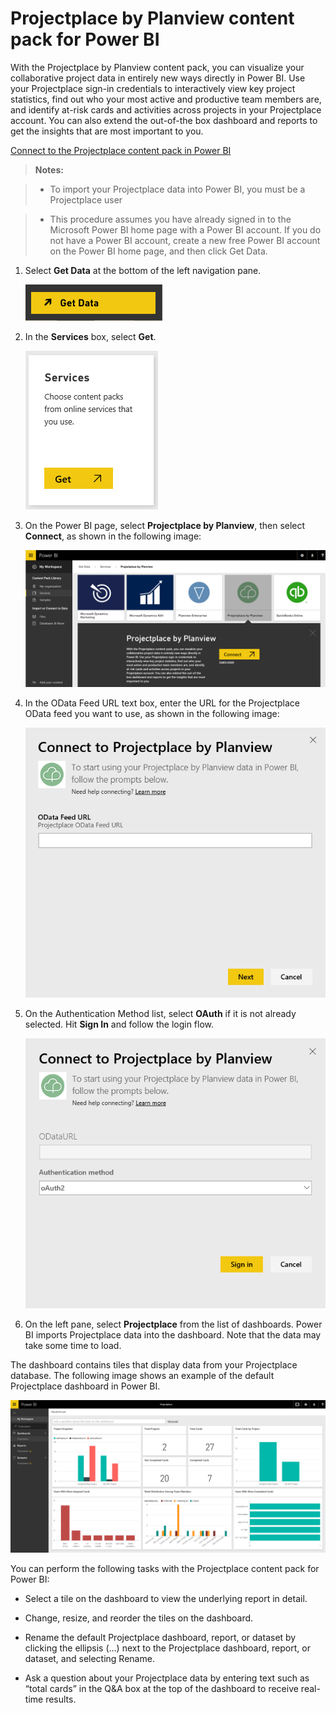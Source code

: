 <properties
   pageTitle="Projectplace content pack for Power BI"
   description="Projectplace content pack for Power BI"
   services="powerbi"
   documentationCenter=""
   authors="theresapalmer"
   manager="mblythe"
   editor=""
   tags=""
   qualityFocus="no"
   qualityDate=""/>

<tags
   ms.service="powerbi"
   ms.devlang="NA"
   ms.topic="article"
   ms.tgt_pltfrm="NA"
   ms.workload="powerbi"
   ms.date="02/08/2016"
   ms.author="tpalmer"/>

# Projectplace by Planview content pack for Power&nbsp;BI  

With the Projectplace by Planview content pack, you can visualize your collaborative project data in entirely new ways directly in Power BI. Use your Projectplace sign-in credentials to interactively view key project statistics, find out who your most active and productive team members are, and identify at-risk cards and activities across projects in your Projectplace account. You can also extend the out-of-the box dashboard and reports to get the insights that are most important to you.

[Connect to the Projectplace content pack in Power BI](https://app.powerbi.com/getdata/services/projectplace)

>**Notes:**  

>-   To import your Projectplace data into Power BI, you must be a Projectplace user

>-   This procedure assumes you have already signed in to the Microsoft Power BI home page with a Power BI account. If you do not have a Power BI account, create a new free Power BI account on the Power BI home page, and then click Get Data.


1. Select **Get Data** at the bottom of the left navigation pane.

    ![](media/powerbi-content-pack-projectplace/get.png)

2. In the **Services** box, select **Get**.

    ![](media/powerbi-content-pack-projectplace/services.png)

3. On the Power BI page, select **Projectplace by Planview**, then select **Connect**, as shown in the following image:  

	![](media/powerbi-content-pack-projectplace/getdata2.PNG)

4. In the OData Feed URL text box, enter the URL for the Projectplace OData feed you want to use, as shown in the following image:

	![](media/powerbi-content-pack-projectplace/params.png)

5.  On the Authentication Method list, select **OAuth** if it is not already selected. Hit **Sign In** and follow the login flow.  

	![](media/powerbi-content-pack-projectplace/creds.PNG)

6. On the left pane, select **Projectplace** from the list of dashboards. Power BI imports Projectplace data into the dashboard. Note that the data may take some time to load.  

The dashboard contains tiles that display data from your Projectplace database. The following image shows an example of the default Projectplace dashboard in Power BI.

![](media/powerbi-content-pack-projectplace/dashboard.PNG)

You can perform the following tasks with the Projectplace content pack for Power BI:  

- Select a tile on the dashboard to view the underlying report in detail.

- Change, resize, and reorder the tiles on the dashboard.

- Rename the default Projectplace dashboard, report, or dataset by clicking the ellipsis (…) next to the Projectplace dashboard, report, or dataset, and selecting Rename.

- Ask a question about your Projectplace data by entering text such as “total cards” in the Q&A box at the top of the dashboard to receive real-time results.
